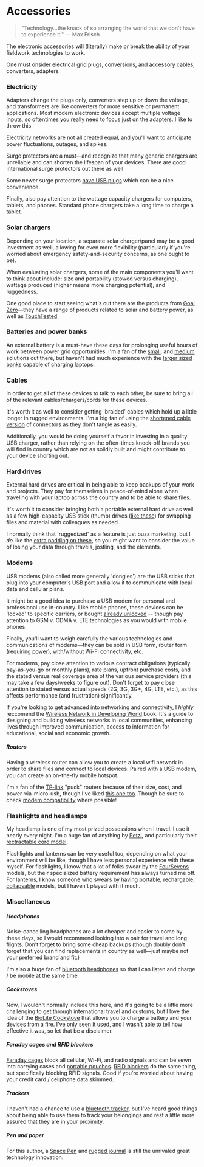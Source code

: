 # Accessories

> "Technology...the knack of so arranging the world that we don't have to experience it." — Max Frisch

The electronic accessories will (literally) make or break the ability of your fieldwork technologies to work.

One must onsider electrical grid plugs, conversions, and accessory cables, converters, adapters.



### Electricity 

Adapters change the plugs only, converters step up or down the voltage, and transformers are like converters for more sensitive or permanent applications. Most modern electronic devices accept multiple voltage inputs, so oftentimes you really need to focus just on the adapters. I like to throw this 

Electricity networks are not all created equal, and you'll want to anticipate power fluctuations, outages, and spikes.

Surge protectors are a must—and recognize that many generic chargers are unreliable and can shorten the lifespan of your devices. There are good international surge protectors out there as well

Some newer surge protectors [have USB plugs](http://a.co/gUb79zr) which can be a nice convenience.

Finally, also pay attention to the wattage capacity chargers for computers, tablets, and phones. Standard phone chargers take a long time to charge a tablet.



### Solar chargers

Depending on your location, a separate solar charger/panel may be a good investment as well, allowing for even more flexibility (particularly if you're worried about emergency safety-and-security concerns, as one ought to be).

When evaluating solar chargers, some of the main components you'll want to think about include: size and portability (stowed versus charging), wattage produced (higher means more charging potential), and ruggedness.

One good place to start seeing what's out there are the products from [Goal Zero](http://www.goalzero.com/products)—they have a range of products related to solar and battery power, as well as [TouchTested](http://toughtested.com/products/power.html)



### Batteries and power banks

An external battery is a must-have these days for prolonging useful hours of work between power grid opportunities. I'm a fan of the [small](http://a.co/aMMFmGp), and [medium](http://a.co/e5nVNRF) solutions out there, but haven't had much experience with the [larger sized banks](https://www.amazon.com/dp/B072JWN6LC/ref=cm_sw_r_cp_dp_T2_-F7CzbBCYD176) capable of charging laptops.



### Cables

In order to get all of these devices to talk to each other, be sure to bring all of the relevant cables/chargers/cords for these devices.

It's worth it as well to consider getting 'braided' cables which hold up a little longer in rugged environments. I'm a big fan of using the [shortened cable version](http://a.co/gXqhJj4) of connectors as they don't tangle as easily.

Additionally, you would be doing yourself a favor in investing in a quality USB charger, rather than relying on the often-times knock-off brands you will find in country which are not as solidly built and might contribute to your device shorting out.



### Hard drives

External hard drives are critical in being able to keep backups of your work and projects. They pay for themselves in peace-of-mind alone when traveling with your laptop across the country and to be able to share files.

It's worth it to consider bringing both a portable external hard drive as well as a few high-capacity USB stick (thumb) drives ([like these](http://a.co/2CJsPZN)) for swapping files and material with colleagues as needed.

I normally think that 'ruggedized' as a feature is just buzz marketing, but I *do* like the [extra padding on these](http://a.co/cvlEaex), so you might want to consider the value of losing your data through travels, jostling, and the elements.



### Modems

USB modems (also called more generally 'dongles') are the USB sticks that plug into your computer's USB port and allow it to communicate with local data and cellular plans.

It might be a good idea to purchase a USB modem for personal and professional use in-country. Like mobile phones, these devices can be 'locked' to specific carriers, or bought [already unlocked](https://www.amazon.com/Unlocked-Huawei-E397u-53-Worldwide-Required/dp/B01M0JY15V) -- though pay attention to GSM v. CDMA v. LTE technologies as you would with mobile phones.

Finally, you'll want to weigh carefully the various technologies and communications of modems—they can be sold in USB form, router form (requiring power), with/without Wi-Fi connectivity, etc.

For modems, pay close attention to various contract obligations (typically pay-as-you-go or monthly plans), rate plans, upfront purchase costs, and the stated versus real coverage area of the various service providers (this may take a few days/weeks to figure out). Don't forget to pay close attention to stated versus actual speeds (2G, 3G, 3G+, 4G, LTE, etc.), as this affects performance (and frustration) significantly.

If you're looking to get advanced into networking and connectivity, I *highly* reccomend the [Wireless Network in Developing World](http://wndw.net/) book. It's a guide to designing and building wireless networks in local communities, enhancing lives through improved communication, access to information for educational, social and economic growth.



##### Routers

Having a wireless router can allow you to create a local wifi network in order to share files and connect to local devices. Paired with a USB modem, you can create an on-the-fly mobile hotspot.

I'm a fan of the [TP-link](http://www.tp-link.com/en/products/details/cat-9_TL-WR902AC.html) "puck" routers because of their size, cost, and power-via-micro-usb, though I've liked [this one too](http://a.co/fOGrMKg). Though be sure to check [modem compatibility](http://www.tp-link.com/en/support/3g-comp-list.html?model=TL-MR3420&location=1248) where possible!



### Flashlights and headlamps

My headlamp is one of my most prized possessions when I travel. I use it nearly every night. I'm a huge fan of anything by [Petzl](https://www.petzl.com/US/en/Sport/CLASSIC-headlamps), and particularly their [rectractable cord model](http://a.co/aORQvQ0).

Flashlights and lanterns can be very useful too, depending on what your environment will be like, though I have less personal experience with these myself. For flashlights, I know that a lot of folks swear by the [FourSevens](http://www.foursevens.com/) models, but their specialized battery requirement has always turned me off. For lanterns, I know someone who swears by having [portable, rechargable, collapsable](http://a.co/4Io1ewi) models, but I haven't played with it much.



### Miscellaneous



##### Headphones

Noise-cancelling headphones are a lot cheaper and easier to come by these days, so I would recommend looking into a pair for travel and long flights. Don't forget to bring some cheap backups (though doubly don't forget that you can find replacements in country as well—just maybe not your preferred brand and fit.)

I'm also a huge fan of [bluetooth headphones](http://a.co/dwpidVQ) so that I can listen and charge / be mobile at the same time.


##### Cookstoves

Now, I wouldn't normally include this here, and it's going to be a little more challenging to get through international travel and customs, but I love the idea of the [BioLite Cookstove](https://www.bioliteenergy.com/products/campstove-2) that allows you to charge a battery and your devices from a fire. I've only seen it used, and I wasn't able to tell how effective it was, so let that be a disclaimer.


##### Faraday cages and RFID blockers

[Faraday cages](https://en.wikipedia.org/wiki/Faraday_cage) block all cellular, Wi-Fi, and radio signals and can be sewn into carrying cases and [portable pouches](http://a.co/h7cjH60). [RFID blockers](http://a.co/4RwTMFm) do the same thing, but specifically blocking RFID signals. Good if you're worried about having your credit card / cellphone data skimmed.



##### Trackers

I haven't had a chance to use a [bluetooth tracker](http://thewirecutter.com/reviews/best-bluetooth-tracker/), but I've heard good things about being able to use them to track your belongings and rest a little more assured that they are in your proximity.



##### Pen and paper

For this author, a [Space Pen](http://www.fisherspacepenstore.com/) and [rugged journal](https://fieldnotesbrand.com/) is still the unrivaled great technology innovation.